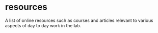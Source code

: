 # resources
A list of online resources such as courses and articles relevant to various aspects of day to day work in the lab.
